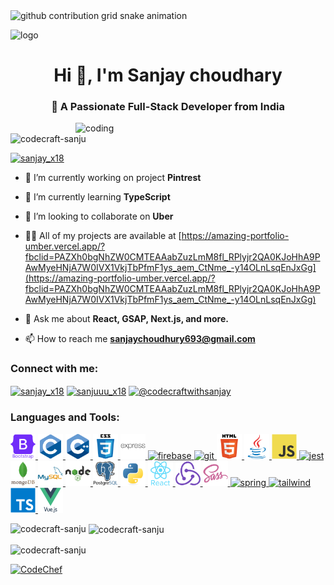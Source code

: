

<picture>
  <source
    media="(prefers-color-scheme: dark)"
    srcset="https://raw.githubusercontent.com/codecraft-sanju/codecraft-sanju/output/github-contribution-grid-snake-dark.svg"
  />
  <source
    media="(prefers-color-scheme: light)"
    srcset="https://raw.githubusercontent.com/codecraft-sanju/codecraft-sanju/output/github-contribution-grid-snake.svg"
  />
  <img
    alt="github contribution grid snake animation"
    src="https://raw.githubusercontent.com/codecraft-sanju/codecraft-sanju/output/github-contribution-grid-snake.svg"
  />
</picture>







![logo](https://github.com/codecraft-sanju/codecraft-sanju/blob/main/bannergit.png)
<h1 align="center">Hi 👋, I'm Sanjay choudhary</h1>
<h3 align="center">🚀 A Passionate Full-Stack Developer from India</h3>


<img align="right" alt="coding" width="400" src="https://camo.githubusercontent.com/4d9f5ecceb711eec6e2018f38a5677dc657c9738d4a65ba3b928c41c0a45b439/68747470733a2f2f6d69726f2e6d656469756d2e636f6d2f6d61782f313336302f302a37513379765349765f7430696f4a2d5a2e676966"/>


<p align="left"> <img src="https://komarev.com/ghpvc/?username=codecraft-sanju&label=Profile%20views&color=0e75b6&style=flat" alt="codecraft-sanju" /> </p>

<p align="left"> <a href="https://twitter.com/sanjay_x18" target="blank"><img src="https://img.shields.io/twitter/follow/sanjay_x18?logo=twitter&style=for-the-badge" alt="sanjay_x18" /></a> </p>

- 🔭 I’m currently working on project **Pintrest**

- 🌱 I’m currently learning **TypeScript**

- 👯 I’m looking to collaborate on **Uber**

- 👨‍💻 All of my projects are available at [https://amazing-portfolio-umber.vercel.app/?fbclid=PAZXh0bgNhZW0CMTEAAabZuzLmM8fl_RPlyjr2QA0KJoHhA9PAwMyeHNjA7W0IVX1VkjTbPfmF1ys_aem_CtNme_-y14OLnLsqEnJxGg](https://amazing-portfolio-umber.vercel.app/?fbclid=PAZXh0bgNhZW0CMTEAAabZuzLmM8fl_RPlyjr2QA0KJoHhA9PAwMyeHNjA7W0IVX1VkjTbPfmF1ys_aem_CtNme_-y14OLnLsqEnJxGg)

- 💬 Ask me about **React, GSAP, Next.js, and more.**

- 📫 How to reach me **sanjaychoudhury693@gmail.com**

<h3 align="left">Connect with me:</h3>
<p align="left">
<a href="https://twitter.com/sanjay_x18" target="blank"><img align="center" src="https://raw.githubusercontent.com/rahuldkjain/github-profile-readme-generator/master/src/images/icons/Social/twitter.svg" alt="sanjay_x18" height="30" width="40" /></a>
<a href="https://instagram.com/sanjuuu_x18" target="blank"><img align="center" src="https://raw.githubusercontent.com/rahuldkjain/github-profile-readme-generator/master/src/images/icons/Social/instagram.svg" alt="sanjuuu_x18" height="30" width="40" /></a>
<a href="https://www.youtube.com/c/@codecraftwithsanjay" target="blank"><img align="center" src="https://raw.githubusercontent.com/rahuldkjain/github-profile-readme-generator/master/src/images/icons/Social/youtube.svg" alt="@codecraftwithsanjay" height="30" width="40" /></a>
</p>

<h3 align="left">Languages and Tools:</h3>
<p align="left"> <a href="https://getbootstrap.com" target="_blank" rel="noreferrer"> <img src="https://raw.githubusercontent.com/devicons/devicon/master/icons/bootstrap/bootstrap-plain-wordmark.svg" alt="bootstrap" width="40" height="40"/> </a> <a href="https://www.cprogramming.com/" target="_blank" rel="noreferrer"> <img src="https://raw.githubusercontent.com/devicons/devicon/master/icons/c/c-original.svg" alt="c" width="40" height="40"/> </a> <a href="https://www.w3schools.com/cpp/" target="_blank" rel="noreferrer"> <img src="https://raw.githubusercontent.com/devicons/devicon/master/icons/cplusplus/cplusplus-original.svg" alt="cplusplus" width="40" height="40"/> </a> <a href="https://www.w3schools.com/css/" target="_blank" rel="noreferrer"> <img src="https://raw.githubusercontent.com/devicons/devicon/master/icons/css3/css3-original-wordmark.svg" alt="css3" width="40" height="40"/> </a> <a href="https://expressjs.com" target="_blank" rel="noreferrer"> <img src="https://raw.githubusercontent.com/devicons/devicon/master/icons/express/express-original-wordmark.svg" alt="express" width="40" height="40"/> </a> <a href="https://firebase.google.com/" target="_blank" rel="noreferrer"> <img src="https://www.vectorlogo.zone/logos/firebase/firebase-icon.svg" alt="firebase" width="40" height="40"/> </a> <a href="https://git-scm.com/" target="_blank" rel="noreferrer"> <img src="https://www.vectorlogo.zone/logos/git-scm/git-scm-icon.svg" alt="git" width="40" height="40"/> </a> <a href="https://www.w3.org/html/" target="_blank" rel="noreferrer"> <img src="https://raw.githubusercontent.com/devicons/devicon/master/icons/html5/html5-original-wordmark.svg" alt="html5" width="40" height="40"/> </a> <a href="https://www.java.com" target="_blank" rel="noreferrer"> <img src="https://raw.githubusercontent.com/devicons/devicon/master/icons/java/java-original.svg" alt="java" width="40" height="40"/> </a> <a href="https://developer.mozilla.org/en-US/docs/Web/JavaScript" target="_blank" rel="noreferrer"> <img src="https://raw.githubusercontent.com/devicons/devicon/master/icons/javascript/javascript-original.svg" alt="javascript" width="40" height="40"/> </a> <a href="https://jestjs.io" target="_blank" rel="noreferrer"> <img src="https://www.vectorlogo.zone/logos/jestjsio/jestjsio-icon.svg" alt="jest" width="40" height="40"/> </a> <a href="https://www.mongodb.com/" target="_blank" rel="noreferrer"> <img src="https://raw.githubusercontent.com/devicons/devicon/master/icons/mongodb/mongodb-original-wordmark.svg" alt="mongodb" width="40" height="40"/> </a> <a href="https://www.mysql.com/" target="_blank" rel="noreferrer"> <img src="https://raw.githubusercontent.com/devicons/devicon/master/icons/mysql/mysql-original-wordmark.svg" alt="mysql" width="40" height="40"/> </a> <a href="https://nodejs.org" target="_blank" rel="noreferrer"> <img src="https://raw.githubusercontent.com/devicons/devicon/master/icons/nodejs/nodejs-original-wordmark.svg" alt="nodejs" width="40" height="40"/> </a> <a href="https://www.postgresql.org" target="_blank" rel="noreferrer"> <img src="https://raw.githubusercontent.com/devicons/devicon/master/icons/postgresql/postgresql-original-wordmark.svg" alt="postgresql" width="40" height="40"/> </a> <a href="https://www.python.org" target="_blank" rel="noreferrer"> <img src="https://raw.githubusercontent.com/devicons/devicon/master/icons/python/python-original.svg" alt="python" width="40" height="40"/> </a> <a href="https://reactjs.org/" target="_blank" rel="noreferrer"> <img src="https://raw.githubusercontent.com/devicons/devicon/master/icons/react/react-original-wordmark.svg" alt="react" width="40" height="40"/> </a> <a href="https://redux.js.org" target="_blank" rel="noreferrer"> <img src="https://raw.githubusercontent.com/devicons/devicon/master/icons/redux/redux-original.svg" alt="redux" width="40" height="40"/> </a> <a href="https://sass-lang.com" target="_blank" rel="noreferrer"> <img src="https://raw.githubusercontent.com/devicons/devicon/master/icons/sass/sass-original.svg" alt="sass" width="40" height="40"/> </a> <a href="https://spring.io/" target="_blank" rel="noreferrer"> <img src="https://www.vectorlogo.zone/logos/springio/springio-icon.svg" alt="spring" width="40" height="40"/> </a> <a href="https://tailwindcss.com/" target="_blank" rel="noreferrer"> <img src="https://www.vectorlogo.zone/logos/tailwindcss/tailwindcss-icon.svg" alt="tailwind" width="40" height="40"/> </a> <a href="https://www.typescriptlang.org/" target="_blank" rel="noreferrer"> <img src="https://raw.githubusercontent.com/devicons/devicon/master/icons/typescript/typescript-original.svg" alt="typescript" width="40" height="40"/> </a> <a href="https://vuejs.org/" target="_blank" rel="noreferrer"> <img src="https://raw.githubusercontent.com/devicons/devicon/master/icons/vuejs/vuejs-original-wordmark.svg" alt="vuejs" width="40" height="40"/> </a> </p>

<p><img align="left" src="https://github-readme-stats.vercel.app/api/top-langs?username=codecraft-sanju&show_icons=true&locale=en&layout=compact" alt="codecraft-sanju" /></p>

<p>&nbsp;<img align="center" src="https://github-readme-stats.vercel.app/api?username=codecraft-sanju&show_icons=true&locale=en" alt="codecraft-sanju" /></p>

<p><img align="center" src="https://github-readme-streak-stats.herokuapp.com/?user=codecraft-sanju&" alt="codecraft-sanju" /></p>

[![CodeChef](https://img.shields.io/badge/CodeChef-%23F5A623.svg?style=for-the-badge&logo=codechef&logoColor=white)](https://www.codechef.com/users/sanjuch_18) 

